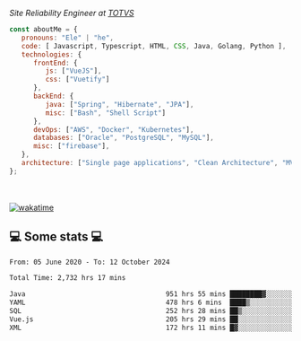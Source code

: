 <p><em>Site Reliability Engineer at <a href="https://www.totvs.com/">TOTVS</a></br>
</em></p>


```javascript
const aboutMe = {
   pronouns: "Ele" | "he",
   code: [ Javascript, Typescript, HTML, CSS, Java, Golang, Python ],
   technologies: {
      frontEnd: {
         js: ["VueJS"],
         css: ["Vuetify"]
      },
      backEnd: {
         java: ["Spring", "Hibernate", "JPA"],
         misc: ["Bash", "Shell Script"]
      },
      devOps: ["AWS", "Docker", "Kubernetes"],
      databases: ["Oracle", "PostgreSQL", "MySQL"],
      misc: ["firebase"],
   },
   architecture: ["Single page applications", "Clean Architecture", "MVC", "Microservices"],
};
```
</br></br>
[![wakatime](https://wakatime.com/badge/user/a3a8ed06-d304-4d6b-bc86-4adc418cdea7.svg)](https://wakatime.com/@a3a8ed06-d304-4d6b-bc86-4adc418cdea7)
<h2>💻 Some stats 💻</h2>

<!--START_SECTION:waka-->

```txt
From: 05 June 2020 - To: 12 October 2024

Total Time: 2,732 hrs 17 mins

Java                                   951 hrs 55 mins ████████▓░░░░░░░░░░░░░░░░   34.84 %
YAML                                   478 hrs 6 mins  ████▒░░░░░░░░░░░░░░░░░░░░   17.50 %
SQL                                    252 hrs 28 mins ██▒░░░░░░░░░░░░░░░░░░░░░░   09.24 %
Vue.js                                 205 hrs 29 mins ██░░░░░░░░░░░░░░░░░░░░░░░   07.52 %
XML                                    172 hrs 11 mins █▓░░░░░░░░░░░░░░░░░░░░░░░   06.30 %
```

<!--END_SECTION:waka-->
